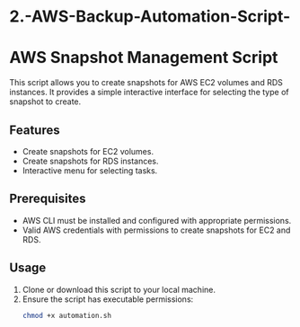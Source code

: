 # 2.-AWS-Backup-Automation-Script-

# AWS Snapshot Management Script

This script allows you to create snapshots for AWS EC2 volumes and RDS instances. It provides a simple interactive interface for selecting the type of snapshot to create.

## Features

- Create snapshots for EC2 volumes.
- Create snapshots for RDS instances.
- Interactive menu for selecting tasks.

## Prerequisites

- AWS CLI must be installed and configured with appropriate permissions.
- Valid AWS credentials with permissions to create snapshots for EC2 and RDS.

## Usage

1. Clone or download this script to your local machine.
2. Ensure the script has executable permissions:
   ```bash
   chmod +x automation.sh
